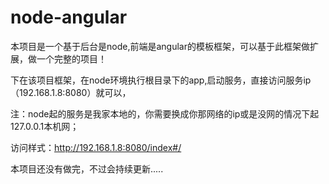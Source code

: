 # node-angular
本项目是一个基于后台是node,前端是angular的模板框架，可以基于此框架做扩展，做一个完整的项目！

下在该项目框架，在node环境执行根目录下的app,启动服务，直接访问服务ip（192.168.1.8:8080）就可以，

注：node起的服务是我家本地的，你需要换成你那网络的ip或是没网的情况下起127.0.0.1本机网；
  
  访问样式：http://192.168.1.8:8080/index#/
  
  本项目还没有做完，不过会持续更新.....
